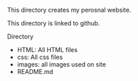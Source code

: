 This directory creates my perosnal website.

This directory is linked to github.

Directory
- HTML: All HTML files
- css: All css files
- images: all images used on site
- README.md
